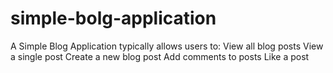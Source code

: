 # simple-bolg-application
A Simple Blog Application typically allows users to:  View all blog posts  View a single post  Create a new blog post  Add comments to posts  Like a post
